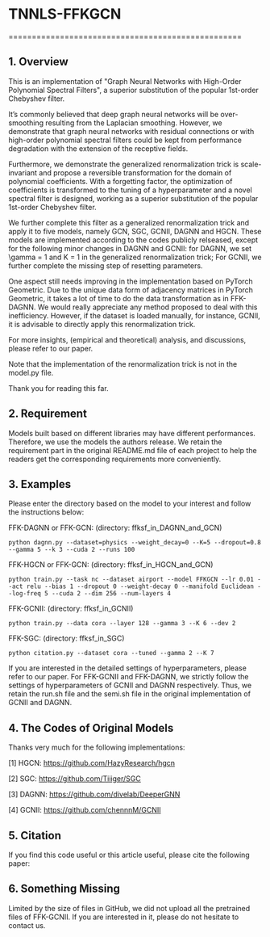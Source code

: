 # TNNLS-FFKGCN
==================================================

## 1. Overview

This is an implementation of "Graph Neural Networks with High-Order Polynomial Spectral Filters", a superior substitution of the popular 1st-order Chebyshev filter.

It’s commonly believed that deep graph neural networks will be over-smoothing resulting from the Laplacian smoothing. However, we demonstrate that graph neural networks with residual connections or with high-order polynomial spectral filters could be kept from performance degradation with the extension of the receptive fields.

Furthermore, we demonstrate the generalized renormalization trick is scale-invariant and propose a reversible transformation for the domain of polynomial coefficients. With a forgetting factor, the optimization of coefficients is transformed to the tuning of a hyperparameter and a novel spectral filter is designed, working as a superior substitution of the popular 1st-order Chebyshev filter.

We further complete this filter as a generalized renormalization trick and apply it to five models, namely GCN, SGC, GCNII, DAGNN and HGCN. These models are implemented according to the codes publicly relseased, except for the following minor changes in DAGNN and GCNII: for DAGNN, we set \gamma = 1 and K = 1 in the generalized renormalization trick; For GCNII, we further complete the missing step of resetting parameters.

One aspect still needs improving in the implementation based on PyTorch Geometric. Due to the unique data form of adjacency matrices in PyTorch Geometric, it takes a lot of time to do the data transformation as in FFK-DAGNN. We would really appreciate any method proposed to deal with this inefficiency. However, if the dataset is loaded manually, for instance, GCNII, it is advisable to directly apply this renormalization trick.

For more insights, (empirical and theoretical) analysis, and discussions, please refer to our paper.

Note that the implementation of the renormalization trick is not in the model.py file.

Thank you for reading this far.

## 2. Requirement

Models built based on different libraries may have different performances. Therefore, we use the models the authors release. We retain the requirement part in the original README.md file of each project to help the readers get the corresponding requirements more conveniently.

## 3. Examples

Please enter the directory based on the model to your interest and follow the instructions below:

FFK-DAGNN or FFK-GCN:   (directory: ffksf_in_DAGNN_and_GCN)

```python dagnn.py --dataset=physics --weight_decay=0 --K=5 --dropout=0.8  --gamma 5 --k 3 --cuda 2 --runs 100```

FFK-HGCN or FFK-GCN:    (directory: ffksf_in_HGCN_and_GCN)

```python train.py --task nc --dataset airport --model FFKGCN --lr 0.01 --act relu --bias 1 --dropout 0 --weight-decay 0 --manifold Euclidean --log-freq 5 --cuda 2 --dim 256 --num-layers 4```

FFK-GCNII:              (directory: ffksf_in_GCNII)

```python train.py --data cora --layer 128 --gamma 3 --K 6 --dev 2```

FFK-SGC:                (directory: ffksf_in_SGC)

```python citation.py --dataset cora --tuned --gamma 2 --K 7```

If you are interested in the detailed settings of hyperparameters, please refer to our paper. For FFK-GCNII and FFK-DAGNN, we strictly follow the settings of hyperparameters of GCNII and DAGNN respectively. Thus, we retain the run.sh file and the semi.sh file in the original implementation of GCNII and DAGNN.

## 4. The Codes of Original Models

Thanks very much for the following implementations:

[1] HGCN: https://github.com/HazyResearch/hgcn

[2] SGC: https://github.com/Tiiiger/SGC

[3] DAGNN: https://github.com/divelab/DeeperGNN

[4] GCNII: https://github.com/chennnM/GCNII

## 5. Citation

If you find this code useful or this article useful, please cite the following paper:

## 6. Something Missing

Limited by the size of files in GitHub, we did not upload all the pretrained files of FFK-GCNII. If you are interested in it, please do not hesitate to contact us.
